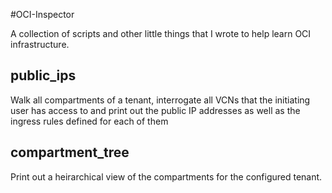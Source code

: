 #OCI-Inspector

A collection of scripts and other little things that I wrote to help learn OCI infrastructure.

## public_ips
Walk all compartments of a tenant, interrogate all VCNs that the initiating user has access to and print out the public IP addresses as well as the ingress rules defined for each of them

## compartment_tree
Print out a heirarchical view of the compartments for the configured tenant.